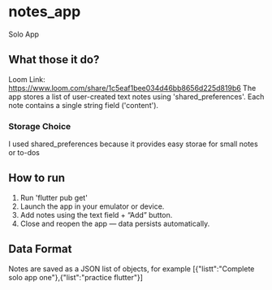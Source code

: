# notes_app

Solo App

## What those it do?
Loom Link: https://www.loom.com/share/1c5eaf1bee034d46bb8656d225d819b6 
The app stores a list of user-created text notes using 'shared_preferences'.
Each note contains a single string field ('content').

### Storage Choice
I used shared_preferences because it provides easy storae for small notes or to-dos

## How to run
1. Run 'flutter pub get'
2. Launch the app in your emulator or device.
3. Add notes using the text field + “Add” button.
4. Close and reopen the app — data persists automatically.

## Data Format
Notes are saved as a JSON list of objects, for example
[{"listt":"Complete solo app one"},{"list":"practice flutter"}]


